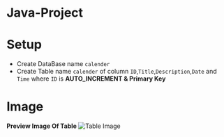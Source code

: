 # Java-Project

# Setup
- Create DataBase name `calender`
- Create Table name `calender` of column `ID`,`Title`,`Description`,`Date` and `Time` where `ID` is **AUTO_INCREMENT & Primary Key**

# Image
**Preview Image Of Table**
![Table Image](https://i.postimg.cc/m2jTBPSv/Screenshot-2024-04-15-235930.png)
